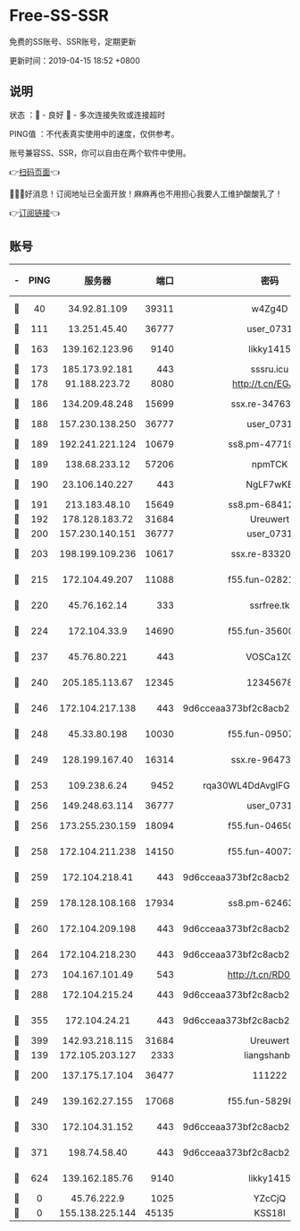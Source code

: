 # Free-SS-SSR

免费的SS账号、SSR账号，定期更新

更新时间：2019-04-15 18:52 +0800

## 说明

状态     ：🙂 - 良好 🙁 - 多次连接失败或连接超时

PING值   ：不代表真实使用中的速度，仅供参考。

账号兼容SS、SSR，你可以自由在两个软件中使用。

👉[扫码页面](https://liesauer.github.io/Free-SS-SSR/)👈

🎉🎉🎉好消息！订阅地址已全面开放！麻麻再也不用担心我要人工维护酸酸乳了！

👉[订阅链接](https://www.liesauer.net/yogurt/subscribe?ACCESS_TOKEN=DAYxR3mMaZAsaqUb)👈

## 账号

|-|PING|服务器|端口|密码|加密方式|区域|
|:----:|:----:|:-----:|-----:|:----:|:----:|:----:|
|🙂|40|34.92.81.109|39311|w4Zg4D|chacha20-ietf|US|
|🙂|111|13.251.45.40|36777|user_0731|chacha20|SG|
|🙂|163|139.162.123.96|9140|likky1415|aes-256-cfb|JP|
|🙂|173|185.173.92.181|443|sssru.icu|rc4-md5|RU|
|🙂|178|91.188.223.72|8080|http://t.cn/EGJIyrl|rc4-md5|RU|
|🙂|186|134.209.48.248|15699|ssx.re-34763141|aes-256-cfb|US|
|🙂|188|157.230.138.250|36777|user_0731|chacha20|US|
|🙂|189|192.241.221.124|10679|ss8.pm-47719992|aes-256-cfb|US|
|🙂|189|138.68.233.12|57206|npmTCK|rc4-md5|US|
|🙂|190|23.106.140.227|443|NgLF7wKB|aes-256-cfb|US|
|🙂|191|213.183.48.10|15649|ss8.pm-68412526|rc4-md5|RU|
|🙂|192|178.128.183.72|31684|Ureuwert|chacha20|US|
|🙂|200|157.230.140.151|36777|user_0731|chacha20|US|
|🙂|203|198.199.109.236|10617|ssx.re-83320233|aes-256-cfb|US|
|🙂|215|172.104.49.207|11088|f55.fun-02821089|aes-256-cfb|SG|
|🙂|220|45.76.162.14|333|ssrfree.tk|aes-256-cfb|SG|
|🙂|224|172.104.33.9|14690|f55.fun-35600745|aes-256-cfb|SG|
|🙂|237|45.76.80.221|443|VOSCa1ZG|aes-256-cfb|DE|
|🙂|240|205.185.113.67|12345|12345678|aes-256-cfb|US|
|🙂|246|172.104.217.138|443|9d6cceaa373bf2c8acb22e60b6a58be6|aes-256-cfb|US|
|🙂|248|45.33.80.198|10030|f55.fun-09507611|aes-256-cfb|US|
|🙂|249|128.199.167.40|16314|ssx.re-96473928|aes-256-cfb|SG|
|🙂|253|109.238.6.24|9452|rqa30WL4DdAvgIFG6Fs3znzTa|aes-256-cfb|FR|
|🙂|256|149.248.63.114|36777|user_0731|chacha20|CA|
|🙂|256|173.255.230.159|18094|f55.fun-04650736|aes-256-cfb|US|
|🙂|258|172.104.211.238|14150|f55.fun-40073932|aes-256-cfb|US|
|🙂|259|172.104.218.41|443|9d6cceaa373bf2c8acb22e60b6a58be6|aes-256-cfb|US|
|🙂|259|178.128.108.168|17934|ss8.pm-62463695|aes-256-cfb|SG|
|🙂|260|172.104.209.198|443|9d6cceaa373bf2c8acb22e60b6a58be6|aes-256-cfb|US|
|🙂|264|172.104.218.230|443|9d6cceaa373bf2c8acb22e60b6a58be6|aes-256-cfb|US|
|🙂|273|104.167.101.49|543|http://t.cn/RD0D7sx|rc4-md5|CA|
|🙂|288|172.104.215.24|443|9d6cceaa373bf2c8acb22e60b6a58be6|aes-256-cfb|US|
|🙂|355|172.104.24.21|443|9d6cceaa373bf2c8acb22e60b6a58be6|aes-256-cfb|US|
|🙂|399|142.93.218.115|31684|Ureuwert|chacha20|IN|
|🙂|139|172.105.203.127|2333|liangshanbo|chacha20|JP|
|🙂|200|137.175.17.104|36477|111222|aes-256-cfb|US|
|🙂|249|139.162.27.155|17068|f55.fun-58298505|aes-256-cfb|SG|
|🙂|330|172.104.31.152|443|9d6cceaa373bf2c8acb22e60b6a58be6|aes-256-cfb|US|
|🙂|371|198.74.58.40|443|9d6cceaa373bf2c8acb22e60b6a58be6|aes-256-cfb|US|
|🙂|624|139.162.185.76|9140|likky1415|aes-256-cfb|DE|
|🙁|0|45.76.222.9|1025|YZcCjQ|rc4-md5|JP|
|🙁|0|155.138.225.144|45135|KSS18l|rc4-md5|US|
